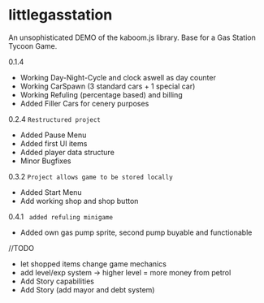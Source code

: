 # littlegasstation

An unsophisticated DEMO of the kaboom.js library.
Base for a Gas Station Tycoon Game.

0.1.4
- Working Day-Night-Cycle and clock aswell as day counter
- Working CarSpawn (3 standard cars + 1 special car)
- Working Refuling (percentage based) and billing
- Added Filler Cars for cenery purposes

0.2.4
``` Restructured project ```
- Added Pause Menu
- Added first UI items
- Added player data structure
- Minor Bugfixes

0.3.2
``` Project allows game to be stored locally ```
- Added Start Menu
- Add working shop and shop button

0.4.1
` added refuling minigame`
- Added own gas pump sprite, second pump buyable and functionable


//TODO

- let shopped items change game mechanics
- add level/exp system -> higher level = more money from petrol
- Add Story capabilities
- Add Story (add mayor and debt system)